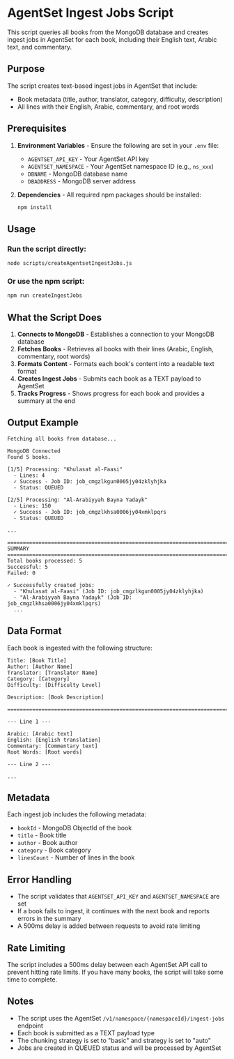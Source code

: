 # AgentSet Ingest Jobs Script

This script queries all books from the MongoDB database and creates ingest jobs in AgentSet for each book, including their English text, Arabic text, and commentary.

## Purpose

The script creates text-based ingest jobs in AgentSet that include:
- Book metadata (title, author, translator, category, difficulty, description)
- All lines with their English, Arabic, commentary, and root words

## Prerequisites

1. **Environment Variables** - Ensure the following are set in your `.env` file:
   - `AGENTSET_API_KEY` - Your AgentSet API key
   - `AGENTSET_NAMESPACE` - Your AgentSet namespace ID (e.g., `ns_xxx`)
   - `DBNAME` - MongoDB database name
   - `DBADDRESS` - MongoDB server address

2. **Dependencies** - All required npm packages should be installed:
   ```bash
   npm install
   ```

## Usage

### Run the script directly:
```bash
node scripts/createAgentsetIngestJobs.js
```

### Or use the npm script:
```bash
npm run createIngestJobs
```

## What the Script Does

1. **Connects to MongoDB** - Establishes a connection to your MongoDB database
2. **Fetches Books** - Retrieves all books with their lines (Arabic, English, commentary, root words)
3. **Formats Content** - Formats each book's content into a readable text format
4. **Creates Ingest Jobs** - Submits each book as a TEXT payload to AgentSet
5. **Tracks Progress** - Shows progress for each book and provides a summary at the end

## Output Example

```
Fetching all books from database...

MongoDB Connected
Found 5 books.

[1/5] Processing: "Khulasat al-Faasi"
  - Lines: 4
  ✓ Success - Job ID: job_cmgzlkgun0005jy04zklyhjka
  - Status: QUEUED

[2/5] Processing: "Al-Arabiyyah Bayna Yadayk"
  - Lines: 150
  ✓ Success - Job ID: job_cmgzlkhsa0006jy04xmklpqrs
  - Status: QUEUED

...

================================================================================
SUMMARY
================================================================================
Total books processed: 5
Successful: 5
Failed: 0

✓ Successfully created jobs:
  - "Khulasat al-Faasi" (Job ID: job_cmgzlkgun0005jy04zklyhjka)
  - "Al-Arabiyyah Bayna Yadayk" (Job ID: job_cmgzlkhsa0006jy04xmklpqrs)
  ...
```

## Data Format

Each book is ingested with the following structure:

```
Title: [Book Title]
Author: [Author Name]
Translator: [Translator Name]
Category: [Category]
Difficulty: [Difficulty Level]

Description: [Book Description]

================================================================================

--- Line 1 ---

Arabic: [Arabic text]
English: [English translation]
Commentary: [Commentary text]
Root Words: [Root words]

--- Line 2 ---

...
```

## Metadata

Each ingest job includes the following metadata:
- `bookId` - MongoDB ObjectId of the book
- `title` - Book title
- `author` - Book author
- `category` - Book category
- `linesCount` - Number of lines in the book

## Error Handling

- The script validates that `AGENTSET_API_KEY` and `AGENTSET_NAMESPACE` are set
- If a book fails to ingest, it continues with the next book and reports errors in the summary
- A 500ms delay is added between requests to avoid rate limiting

## Rate Limiting

The script includes a 500ms delay between each AgentSet API call to prevent hitting rate limits. If you have many books, the script will take some time to complete.

## Notes

- The script uses the AgentSet `/v1/namespace/{namespaceId}/ingest-jobs` endpoint
- Each book is submitted as a TEXT payload type
- The chunking strategy is set to "basic" and strategy is set to "auto"
- Jobs are created in QUEUED status and will be processed by AgentSet
